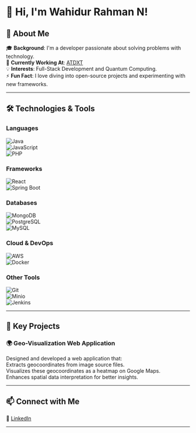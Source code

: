 # 👋 Hi, I'm Wahidur Rahman N!  


## 🌟 About Me  
🎓 **Background**: I'm a developer passionate about solving problems with technology.  
💼 **Currently Working At**: [ATDXT](https://www.atdxt.com)  
💡 **Interests**: Full-Stack Development and Quantum Computing.  
⚡ **Fun Fact**: I love diving into open-source projects and experimenting with new frameworks.  

---


## 🛠️ Technologies & Tools  

### Languages  
![Java](https://img.shields.io/badge/Java-007396?style=for-the-badge&logo=java&logoColor=white)  
![JavaScript](https://img.shields.io/badge/JavaScript-F7DF1E?style=for-the-badge&logo=javascript&logoColor=black)  
![PHP](https://img.shields.io/badge/PHP-777BB4?style=for-the-badge&logo=php&logoColor=white)  

### Frameworks  
![React](https://img.shields.io/badge/React-61DAFB?style=for-the-badge&logo=react&logoColor=black)  
![Spring Boot](https://img.shields.io/badge/Spring%20Boot-6DB33F?style=for-the-badge&logo=springboot&logoColor=white)  

### Databases  
![MongoDB](https://img.shields.io/badge/MongoDB-47A248?style=for-the-badge&logo=mongodb&logoColor=white)  
![PostgreSQL](https://img.shields.io/badge/PostgreSQL-4169E1?style=for-the-badge&logo=postgresql&logoColor=white)  
![MySQL](https://img.shields.io/badge/MySQL-4479A1?style=for-the-badge&logo=mysql&logoColor=white)  

### Cloud & DevOps  
![AWS](https://img.shields.io/badge/AWS-232F3E?style=for-the-badge&logo=amazonaws&logoColor=white)  
![Docker](https://img.shields.io/badge/Docker-2496ED?style=for-the-badge&logo=docker&logoColor=white)  

### Other Tools  
![Git](https://img.shields.io/badge/Git-F05032?style=for-the-badge&logo=git&logoColor=white)  
![Minio](https://img.shields.io/badge/Minio-1C68F2?style=for-the-badge&logo=minio&logoColor=white)  
![Jenkins](https://img.shields.io/badge/Jenkins-D24939?style=for-the-badge&logo=jenkins&logoColor=white)  

---


## 🚀 Key Projects  

### 🌍 Geo-Visualization Web Application  
Designed and developed a web application that:  
Extracts geocoordinates from image source files.  
Visualizes these geocoordinates as a heatmap on Google Maps.  
Enhances spatial data interpretation for better insights.  

---


## 📫 Connect with Me  
💼 [LinkedIn](https://www.linkedin.com/in/wahidur-rahman-n)  

---
